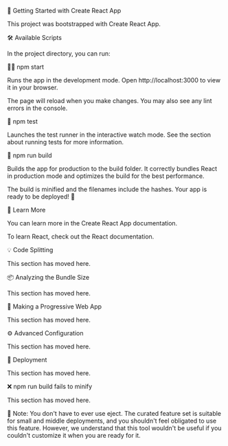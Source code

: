 🚀 Getting Started with Create React App

This project was bootstrapped with Create React App.

🛠 Available Scripts

In the project directory, you can run:

🏃‍♂️ npm start

Runs the app in the development mode.
Open http://localhost:3000 to view it in your browser.

The page will reload when you make changes.
You may also see any lint errors in the console.

🧪 npm test

Launches the test runner in the interactive watch mode.
See the section about running tests for more information.

🔨 npm run build

Builds the app for production to the build folder.
It correctly bundles React in production mode and optimizes the build for the best performance.

The build is minified and the filenames include the hashes.
Your app is ready to be deployed! 🚀

🚀 Learn More

You can learn more in the Create React App documentation.

To learn React, check out the React documentation.

💡 Code Splitting

This section has moved here.

📦 Analyzing the Bundle Size

This section has moved here.

🚀 Making a Progressive Web App

This section has moved here.

⚙️ Advanced Configuration

This section has moved here.

🚀 Deployment

This section has moved here.

❌ npm run build fails to minify

This section has moved here.

👾 Note: You don't have to ever use eject. The curated feature set is suitable for small and middle deployments, and you shouldn't feel obligated to use this feature. However, we understand that this tool wouldn't be useful if you couldn't customize it when you are ready for it.

